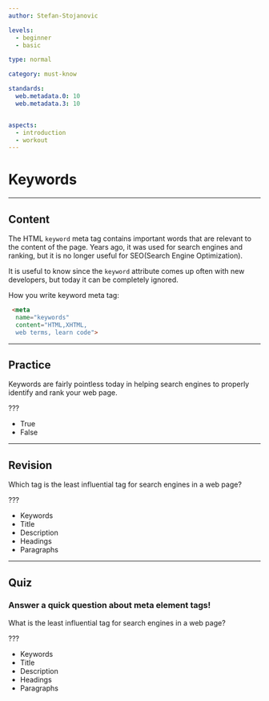 ```yaml
---
author: Stefan-Stojanovic

levels:
  - beginner
  - basic

type: normal

category: must-know

standards:
  web.metadata.0: 10
  web.metadata.3: 10


aspects:
  - introduction
  - workout
---
```

# Keywords
---
## Content

The HTML `keyword` meta tag contains important words that are relevant to the content of the page. Years ago, it was used for search engines and ranking, but it is no longer useful for SEO(Search Engine Optimization). 

It is useful to know since the `keyword` attribute comes up often with new developers, but today it can be completely ignored.  

How you write keyword meta tag:
```html
 <meta
  name="keywords"
  content="HTML,XHTML, 
  web terms, learn code">
```

---
## Practice

Keywords are fairly pointless today in helping search engines to properly identify and rank your web page.

???

* True
* False

---
## Revision

Which tag is the least influential tag for search engines in a web page?

???

* Keywords
* Title
* Description
* Headings
* Paragraphs

---
## Quiz

### Answer a quick question about meta element tags!

What is the least influential tag for search engines in a web page?

???

* Keywords
* Title
* Description
* Headings
* Paragraphs  
 
